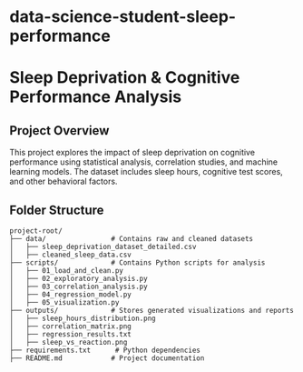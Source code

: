 # data-science-student-sleep-performance

# Sleep Deprivation & Cognitive Performance Analysis

## Project Overview
This project explores the impact of sleep deprivation on cognitive performance using statistical analysis, correlation studies, and machine learning models. The dataset includes sleep hours, cognitive test scores, and other behavioral factors.

## Folder Structure
```
project-root/
├── data/                # Contains raw and cleaned datasets
│   ├── sleep_deprivation_dataset_detailed.csv
│   ├── cleaned_sleep_data.csv
├── scripts/             # Contains Python scripts for analysis
│   ├── 01_load_and_clean.py
│   ├── 02_exploratory_analysis.py
│   ├── 03_correlation_analysis.py
│   ├── 04_regression_model.py
│   ├── 05_visualization.py
├── outputs/             # Stores generated visualizations and reports
│   ├── sleep_hours_distribution.png
│   ├── correlation_matrix.png
│   ├── regression_results.txt
│   ├── sleep_vs_reaction.png
├── requirements.txt      # Python dependencies
├── README.md            # Project documentation
```